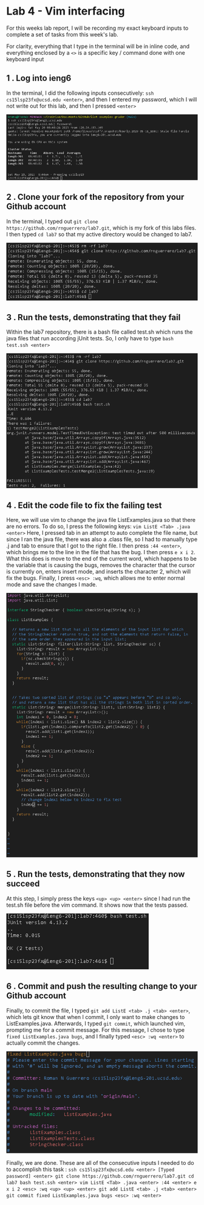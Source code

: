 Lab 4 - Vim interfacing 
===

For this weeks lab report, I will be recording my exact keyboard inputs to complete a set of tasks from this week's lab.

For clarity, everything that I type in the terminal will be in inline code, and everything enclosed by a `<>` is a specific key / command done with one keyboard input

1 . Log into ieng6
---

In the terminal, I did the following inputs consecutively: `ssh cs15lsp23fx@ucsd.edu <enter>`, and then I entered my password, which I will not write out for this lab, and then I pressed `<enter>`

![Step1Image](https://github.com/rnguerrero/cse15l-lab-reports/blob/main/LabReport%204%20pictures/ieng6Login.png)

2 . Clone your fork of the repository from your Github account
---
In the terminal, I typed out `git clone https://github.com/rnguerrero/lab7.git`, which is my fork of this labs files.
I then typed `cd lab7` so that my active directory would be changed to lab7. 

![Step2Image](https://github.com/rnguerrero/cse15l-lab-reports/blob/main/LabReport%204%20pictures/cloningLab7.png)

3 . Run the tests, demonstrating that they fail
---
Within the lab7 repository, there is a bash file called test.sh which runs the java files that run according jUnit tests. So, I only have to type `bash test.ssh <enter>`

![Step3Image](https://github.com/rnguerrero/cse15l-lab-reports/blob/main/LabReport%204%20pictures/testsFail.png)

4 . Edit the code file to fix the failing test
---
Here, we will use vim to change the java file ListExamples.java so that there are no errors. To do so, I press the following keys: `vim ListE <Tab> .java <enter>` Here, I pressed tab in an attempt to auto complete the file name, but since I ran the java file, there was also a .class file, so I had to manually type .j and tab to ensure that I got to the right file.
I then press `:44 <enter>`, which brings me to the line in the file that has the bug. I then press `e x i 2`. What this does is move to the end of the current word, which happens to be the variable that is causing the bugs, removes the character that the cursor is currently on, enters insert mode, and inserts the character 2, which will fix the bugs. Finally, I press `<esc> :wq`, which allows me to enter normal mode and save the changes I made.

![Step4Image](https://github.com/rnguerrero/cse15l-lab-reports/blob/main/LabReport%204%20pictures/madeChanges.png)

5 . Run the tests, demonstrating that they now succeed 
---
At this step, I simply press the keys `<up> <up> <enter>` since I had run the test.sh file before the vim command. It shows now that the tests passed.

![Step5Image](https://github.com/rnguerrero/cse15l-lab-reports/blob/main/LabReport%204%20pictures/testsPass.png)

6 . Commit and push the resulting change to your Github account
---
Finally, to commit the file, I typed `git add ListE <tab> .j <tab> <enter>`, which lets git know that when I commit, I only want to make changes to ListExamples.java. Afterwards, I typed `git commit`, which launched vim, prompting me for a commit message. For this message, I chose to type `fixed ListExamples.java bugs`, and I finally typed `<esc> :wq <enter>` to actually commit the changes.

![Step6Image](https://github.com/rnguerrero/cse15l-lab-reports/blob/main/LabReport%204%20pictures/commitedChangesMessage.png)
  
Finally, we are done. These are all of the consecutive inputs I needed to do to accomplish this task : 
`ssh cs15lsp23fx@ucsd.edu <enter> [Typed password] <enter> git clone https://github.com/rnguerrero/lab7.git cd lab7 bash test.ssh <enter> vim ListE <Tab> .java <enter> :44 <enter> e x i 2 <esc> :wq <up> <up> <enter> git add ListE <tab> .j <tab> <enter> git commit fixed ListExamples.java bugs <esc> :wq <enter>`

  
  
  
  

